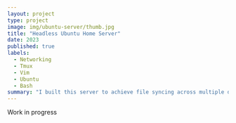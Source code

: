 ```yaml
---
layout: project
type: project
image: img/ubuntu-server/thumb.jpg
title: "Headless Ubuntu Home Server"
date: 2023
published: true
labels:
  - Networking
  - Tmux
  - Vim
  - Ubuntu
  - Bash
summary: "I built this server to achieve file syncing across multiple devices/operating systems. Hosted Minecraft Servers for friends and a Plex Media Server for myself."
---
```


Work in progress